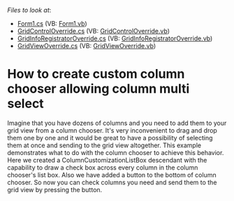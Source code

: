 <!-- default file list -->
*Files to look at*:

* [Form1.cs](./CS/MultiSelectColumnCustomization/Form1.cs) (VB: [Form1.vb](./VB/MultiSelectColumnCustomization/Form1.vb))
* [GridControlOverride.cs](./CS/MultiSelectColumnCustomization/GridControlOverride.cs) (VB: [GridControlOverride.vb](./VB/MultiSelectColumnCustomization/GridControlOverride.vb))
* [GridInfoRegistratorOverride.cs](./CS/MultiSelectColumnCustomization/GridInfoRegistratorOverride.cs) (VB: [GridInfoRegistratorOverride.vb](./VB/MultiSelectColumnCustomization/GridInfoRegistratorOverride.vb))
* [GridViewOverride.cs](./CS/MultiSelectColumnCustomization/GridViewOverride.cs) (VB: [GridViewOverride.vb](./VB/MultiSelectColumnCustomization/GridViewOverride.vb))
<!-- default file list end -->
# How to create custom column chooser allowing column multi select


<p>Imagine that you have dozens of columns and you need to add them to your grid view from a column chooser. It's very inconvenient to drag and drop them one by one and it would be great to have a possibility of selecting them at once and sending to the grid view altogether. This example demonstrates what to do with the column chooser to achieve this behavior. Here we created a ColumnCustomizationListBox descendant with the capability to draw a check box across every column in the column chooser's list box. Also we have added a button to the bottom of column chooser. So now you can check columns you need and send them to the grid view by pressing the button.</p>

<br/>


